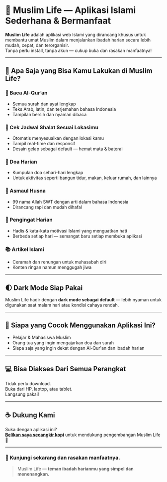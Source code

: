 # 🕌 Muslim Life — Aplikasi Islami Sederhana & Bermanfaat

**Muslim Life** adalah aplikasi web Islami yang dirancang khusus untuk membantu umat Muslim dalam menjalankan ibadah harian secara lebih mudah, cepat, dan terorganisir.  
Tanpa perlu install, tanpa akun — cukup buka dan rasakan manfaatnya!

---

## 🌟 Apa Saja yang Bisa Kamu Lakukan di Muslim Life?

### 📖 Baca Al-Qur’an
- Semua surah dan ayat lengkap
- Teks Arab, latin, dan terjemahan bahasa Indonesia
- Tampilan bersih dan nyaman dibaca

### 🕌 Cek Jadwal Shalat Sesuai Lokasimu
- Otomatis menyesuaikan dengan lokasi kamu
- Tampil real-time dan responsif
- Desain gelap sebagai default — hemat mata & baterai

### 🤲 Doa Harian
- Kumpulan doa sehari-hari lengkap
- Untuk aktivitas seperti bangun tidur, makan, keluar rumah, dan lainnya

### 🌟 Asmaul Husna
- 99 nama Allah SWT dengan arti dalam bahasa Indonesia
- Dirancang rapi dan mudah dihafal

### 📝 Pengingat Harian
- Hadis & kata-kata motivasi Islami yang menguatkan hati
- Berbeda setiap hari — semangat baru setiap membuka aplikasi

### 📚 Artikel Islami
- Ceramah dan renungan untuk muhasabah diri
- Konten ringan namun menggugah jiwa

---

## 🌓 Dark Mode Siap Pakai

Muslim Life hadir dengan **dark mode sebagai default** — lebih nyaman untuk digunakan saat malam hari atau kondisi cahaya rendah.

---

## 🚀 Siapa yang Cocok Menggunakan Aplikasi Ini?

- Pelajar & Mahasiswa Muslim
- Orang tua yang ingin mengajarkan doa dan surah
- Siapa saja yang ingin dekat dengan Al-Qur'an dan ibadah harian

---

## 💻 Bisa Diakses Dari Semua Perangkat

Tidak perlu download.  
Buka dari HP, laptop, atau tablet.  
Langsung pakai!

---

 ## ☕ Dukung Kami

Suka dengan aplikasi ini?  
**[Belikan saya secangkir kopi](https://saweria.co/mdhyaulatha)** untuk mendukung pengembangan Muslim Life 🙏


---

### 💬 Kunjungi sekarang dan rasakan manfaatnya.
> Muslim Life — **teman ibadah harianmu yang simpel dan menenangkan.**
